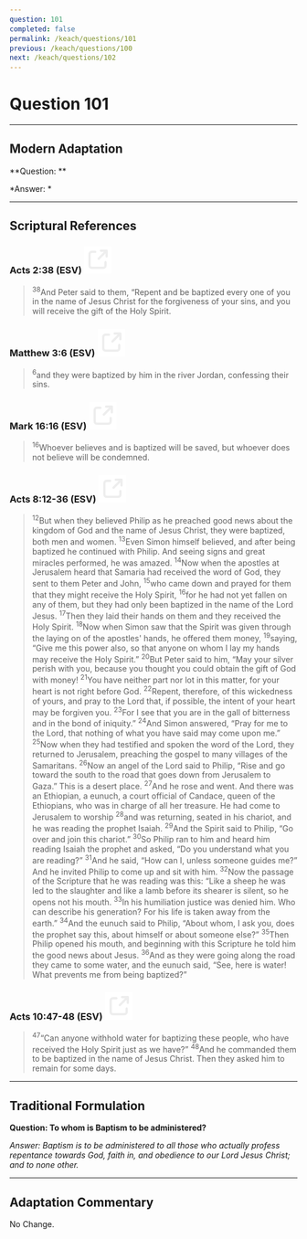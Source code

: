 ```yaml
---
question: 101
completed: false
permalink: /keach/questions/101
previous: /keach/questions/100
next: /keach/questions/102
---
```

# Question 101

---
## Modern Adaptation
**Question: **

*Answer: *

---
## Scriptural References
### Acts 2:38 (ESV) <a href="https://biblegateway.com/passage/?search=Acts+2%3A38&version=ESV"><img src="/assets/svg/link.svg"/></a>
> <sup>38</sup>And Peter said to them, “Repent and be baptized every one of you in the name of Jesus Christ for the forgiveness of your sins, and you will receive the gift of the Holy Spirit.

### Matthew 3:6 (ESV) <a href="https://biblegateway.com/passage/?search=Matthew+3%3A6&version=ESV"><img src="/assets/svg/link.svg"/></a>
> <sup>6</sup>and they were baptized by him in the river Jordan, confessing their sins.

### Mark 16:16 (ESV) <a href="https://biblegateway.com/passage/?search=Mark+16%3A16&version=ESV"><img src="/assets/svg/link.svg"/></a>
> <sup>16</sup>Whoever believes and is baptized will be saved, but whoever does not believe will be condemned.

### Acts 8:12-36 (ESV) <a href="https://biblegateway.com/passage/?search=Acts+8%3A12-36&version=ESV"><img src="/assets/svg/link.svg"/></a>
> <sup>12</sup>But when they believed Philip as he preached good news about the kingdom of God and the name of Jesus Christ, they were baptized, both men and women.
> <sup>13</sup>Even Simon himself believed, and after being baptized he continued with Philip. And seeing signs and great miracles performed, he was amazed.
> <sup>14</sup>Now when the apostles at Jerusalem heard that Samaria had received the word of God, they sent to them Peter and John,
> <sup>15</sup>who came down and prayed for them that they might receive the Holy Spirit,
> <sup>16</sup>for he had not yet fallen on any of them, but they had only been baptized in the name of the Lord Jesus.
> <sup>17</sup>Then they laid their hands on them and they received the Holy Spirit.
> <sup>18</sup>Now when Simon saw that the Spirit was given through the laying on of the apostles' hands, he offered them money,
> <sup>19</sup>saying, “Give me this power also, so that anyone on whom I lay my hands may receive the Holy Spirit.”
> <sup>20</sup>But Peter said to him, “May your silver perish with you, because you thought you could obtain the gift of God with money!
> <sup>21</sup>You have neither part nor lot in this matter, for your heart is not right before God.
> <sup>22</sup>Repent, therefore, of this wickedness of yours, and pray to the Lord that, if possible, the intent of your heart may be forgiven you.
> <sup>23</sup>For I see that you are in the gall of bitterness and in the bond of iniquity.”
> <sup>24</sup>And Simon answered, “Pray for me to the Lord, that nothing of what you have said may come upon me.”
> <sup>25</sup>Now when they had testified and spoken the word of the Lord, they returned to Jerusalem, preaching the gospel to many villages of the Samaritans.
> <sup>26</sup>Now an angel of the Lord said to Philip, “Rise and go toward the south to the road that goes down from Jerusalem to Gaza.” This is a desert place.
> <sup>27</sup>And he rose and went. And there was an Ethiopian, a eunuch, a court official of Candace, queen of the Ethiopians, who was in charge of all her treasure. He had come to Jerusalem to worship
> <sup>28</sup>and was returning, seated in his chariot, and he was reading the prophet Isaiah.
> <sup>29</sup>And the Spirit said to Philip, “Go over and join this chariot.”
> <sup>30</sup>So Philip ran to him and heard him reading Isaiah the prophet and asked, “Do you understand what you are reading?”
> <sup>31</sup>And he said, “How can I, unless someone guides me?” And he invited Philip to come up and sit with him.
> <sup>32</sup>Now the passage of the Scripture that he was reading was this: “Like a sheep he was led to the slaughter and like a lamb before its shearer is silent, so he opens not his mouth.
> <sup>33</sup>In his humiliation justice was denied him. Who can describe his generation? For his life is taken away from the earth.”
> <sup>34</sup>And the eunuch said to Philip, “About whom, I ask you, does the prophet say this, about himself or about someone else?”
> <sup>35</sup>Then Philip opened his mouth, and beginning with this Scripture he told him the good news about Jesus.
> <sup>36</sup>And as they were going along the road they came to some water, and the eunuch said, “See, here is water! What prevents me from being baptized?”

### Acts 10:47-48 (ESV) <a href="https://biblegateway.com/passage/?search=Acts+10%3A47-48&version=ESV"><img src="/assets/svg/link.svg"/></a>
> <sup>47</sup>“Can anyone withhold water for baptizing these people, who have received the Holy Spirit just as we have?”
> <sup>48</sup>And he commanded them to be baptized in the name of Jesus Christ. Then they asked him to remain for some days.


---
## Traditional Formulation
**Question: To whom is Baptism to be administered?**

*Answer: Baptism is to be administered to all those who actually profess repentance towards God, faith in, and obedience to our Lord Jesus Christ; and to none other.*

---
## Adaptation Commentary
No Change.